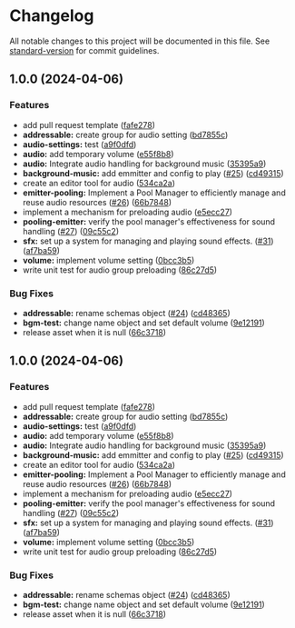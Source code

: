 # Changelog

All notable changes to this project will be documented in this file. See [standard-version](https://github.com/conventional-changelog/standard-version) for commit guidelines.

## 1.0.0 (2024-04-06)


### Features

* add pull request template ([fafe278](https://github.com/Long18/UnityAudioManager/commit/fafe2781152d2eab6d881609d8dcbffd78c213c3))
* **addressable:** create group for audio setting ([bd7855c](https://github.com/Long18/UnityAudioManager/commit/bd7855c8ca5c07831ada4ce60c6822e46451902d))
* **audio-settings:** test ([a9f0dfd](https://github.com/Long18/UnityAudioManager/commit/a9f0dfd3c91a87d7834bb14c25eb425cf06bd53a))
* **audio:** add temporary volume ([e55f8b8](https://github.com/Long18/UnityAudioManager/commit/e55f8b8442a53232b292b8355004596ada9c9a94))
* **audio:** Integrate audio handling for background music ([35395a9](https://github.com/Long18/UnityAudioManager/commit/35395a93f7bdbe8245250d5a993c72853eb44bf1))
* **background-music:** add emmitter and config to play ([#25](https://github.com/Long18/UnityAudioManager/issues/25)) ([cd49315](https://github.com/Long18/UnityAudioManager/commit/cd49315efc60f90d8b16acd21d14dbada710aa95))
* create an editor tool for audio ([534ca2a](https://github.com/Long18/UnityAudioManager/commit/534ca2a53b8f723d98ab1823597344d1097b6c23))
* **emitter-pooling:** Implement a Pool Manager to efficiently manage and reuse audio resources ([#26](https://github.com/Long18/UnityAudioManager/issues/26)) ([66b7848](https://github.com/Long18/UnityAudioManager/commit/66b78486259553f43cdaf14ecd21a10084357789))
* implement a mechanism for preloading audio ([e5ecc27](https://github.com/Long18/UnityAudioManager/commit/e5ecc27e791ef227e6affbde768fe86d3c6294cc))
* **pooling-emitter:** verify the pool manager's effectiveness for sound handling ([#27](https://github.com/Long18/UnityAudioManager/issues/27)) ([09c55c2](https://github.com/Long18/UnityAudioManager/commit/09c55c28e9500ad622a4a1495aca53300f08283f))
* **sfx:** set up a system for managing and playing sound effects. ([#31](https://github.com/Long18/UnityAudioManager/issues/31)) ([af7ba59](https://github.com/Long18/UnityAudioManager/commit/af7ba596fee2d07abfb28ba322ac857e8b94abb3))
* **volume:** implement volume setting ([0bcc3b5](https://github.com/Long18/UnityAudioManager/commit/0bcc3b53069d216224b8a48c10a8b952dc150bac))
* write unit test for audio group preloading ([86c27d5](https://github.com/Long18/UnityAudioManager/commit/86c27d55008717e3881a4f3e817f77da4d872ef5))


### Bug Fixes

* **addressable:** rename schemas object ([#24](https://github.com/Long18/UnityAudioManager/issues/24)) ([cd48365](https://github.com/Long18/UnityAudioManager/commit/cd48365af9a6a6f88175a2207c5734405e75ee78))
* **bgm-test:** change name object and set default volume ([9e12191](https://github.com/Long18/UnityAudioManager/commit/9e121914a8cfa99161959ddd5eba6a9c3081f909))
* release asset when it is null ([66c3718](https://github.com/Long18/UnityAudioManager/commit/66c3718b40286214175ca9ae22fce02fc9ecfbcd))

## 1.0.0 (2024-04-06)


### Features

* add pull request template ([fafe278](https://github.com/Long18/UnityAudioManager/commit/fafe2781152d2eab6d881609d8dcbffd78c213c3))
* **addressable:** create group for audio setting ([bd7855c](https://github.com/Long18/UnityAudioManager/commit/bd7855c8ca5c07831ada4ce60c6822e46451902d))
* **audio-settings:** test ([a9f0dfd](https://github.com/Long18/UnityAudioManager/commit/a9f0dfd3c91a87d7834bb14c25eb425cf06bd53a))
* **audio:** add temporary volume ([e55f8b8](https://github.com/Long18/UnityAudioManager/commit/e55f8b8442a53232b292b8355004596ada9c9a94))
* **audio:** Integrate audio handling for background music ([35395a9](https://github.com/Long18/UnityAudioManager/commit/35395a93f7bdbe8245250d5a993c72853eb44bf1))
* **background-music:** add emmitter and config to play ([#25](https://github.com/Long18/UnityAudioManager/issues/25)) ([cd49315](https://github.com/Long18/UnityAudioManager/commit/cd49315efc60f90d8b16acd21d14dbada710aa95))
* create an editor tool for audio ([534ca2a](https://github.com/Long18/UnityAudioManager/commit/534ca2a53b8f723d98ab1823597344d1097b6c23))
* **emitter-pooling:** Implement a Pool Manager to efficiently manage and reuse audio resources ([#26](https://github.com/Long18/UnityAudioManager/issues/26)) ([66b7848](https://github.com/Long18/UnityAudioManager/commit/66b78486259553f43cdaf14ecd21a10084357789))
* implement a mechanism for preloading audio ([e5ecc27](https://github.com/Long18/UnityAudioManager/commit/e5ecc27e791ef227e6affbde768fe86d3c6294cc))
* **pooling-emitter:** verify the pool manager's effectiveness for sound handling ([#27](https://github.com/Long18/UnityAudioManager/issues/27)) ([09c55c2](https://github.com/Long18/UnityAudioManager/commit/09c55c28e9500ad622a4a1495aca53300f08283f))
* **sfx:** set up a system for managing and playing sound effects. ([#31](https://github.com/Long18/UnityAudioManager/issues/31)) ([af7ba59](https://github.com/Long18/UnityAudioManager/commit/af7ba596fee2d07abfb28ba322ac857e8b94abb3))
* **volume:** implement volume setting ([0bcc3b5](https://github.com/Long18/UnityAudioManager/commit/0bcc3b53069d216224b8a48c10a8b952dc150bac))
* write unit test for audio group preloading ([86c27d5](https://github.com/Long18/UnityAudioManager/commit/86c27d55008717e3881a4f3e817f77da4d872ef5))


### Bug Fixes

* **addressable:** rename schemas object ([#24](https://github.com/Long18/UnityAudioManager/issues/24)) ([cd48365](https://github.com/Long18/UnityAudioManager/commit/cd48365af9a6a6f88175a2207c5734405e75ee78))
* **bgm-test:** change name object and set default volume ([9e12191](https://github.com/Long18/UnityAudioManager/commit/9e121914a8cfa99161959ddd5eba6a9c3081f909))
* release asset when it is null ([66c3718](https://github.com/Long18/UnityAudioManager/commit/66c3718b40286214175ca9ae22fce02fc9ecfbcd))
